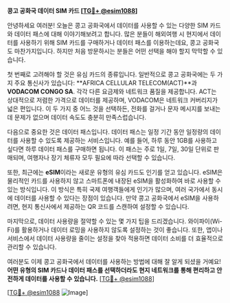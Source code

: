 **콩고 공화국 데이터 SIM 카드 [[TG💪+ @esim1088](https://t.me/s/esim1088)]**

안녕하세요 여러분! 오늘은 콩고 공화국에서 데이터를 사용할 수 있는 다양한 SIM 카드와 데이터 패스에 대해 이야기해보려고 합니다. 많은 분들이 해외여행 시 현지에서 데이터를 사용하기 위해 SIM 카드를 구매하거나 데이터 패스를 이용하는데요, 콩고 공화국도 마찬가지입니다. 하지만 처음 방문하시는 분들은 어떤 선택을 해야 할지 막막할 수 있습니다.

첫 번째로 고려해야 할 것은 유심 카드의 종류입니다. 일반적으로 콩고 공화국에는 두 가지 주요 통신사가 있습니다: **AFRICA CELLULAR TELECOM(ACT)**과 **VODACOM CONGO SA**. 각각 다른 요금제와 네트워크 품질을 제공합니다. ACT는 상대적으로 저렴한 가격으로 데이터를 제공하며, VODACOM은 네트워크 커버리지가 넓은 편입니다. 이 두 가지 중 어느 것을 선택하든, 전화를 걸거나 문자 메시지를 보내는 데 문제가 없으며 데이터 속도도 충분히 만족스럽습니다.

다음으로 중요한 것은 데이터 패스입니다. 데이터 패스는 일정 기간 동안 일정량의 데이터를 사용할 수 있도록 제공하는 서비스입니다. 예를 들어, 하루 동안 1GB를 사용하고 싶다면 하루 데이터 패스를 구매하면 됩니다. 이 패스는 주로 1일, 7일, 30일 단위로 판매되며, 여행자나 장기 체류자 모두 필요에 따라 선택할 수 있습니다.

또한, 최근에는 **eSIM**이라는 새로운 유형의 유심 카드도 인기를 얻고 있습니다. eSIM은 물리적인 카드를 사용하지 않고 스마트폰에 내장된 eSIM을 활성화하여 바로 사용할 수 있는 방식입니다. 이 방식은 특히 국제 여행객들에게 인기가 많으며, 여러 국가에서 동시에 데이터를 사용할 수 있다는 장점이 있습니다. 만약 콩고 공화국에서 eSIM을 사용하려면, 현지 통신사에서 제공하는 QR 코드를 스캔하여 설정할 수 있습니다.

마지막으로, 데이터 사용량을 절약할 수 있는 몇 가지 팁을 드리겠습니다. 와이파이(Wi-Fi)를 활용하거나 데이터 로밍을 사용하지 않도록 설정하는 것이 좋습니다. 또한, 앱이나 서비스에서 데이터 사용량을 줄이는 설정을 찾아 적용하면 데이터 소비를 더 효율적으로 관리할 수 있습니다.

여러분도 이제 콩고 공화국에서 데이터를 사용하는 방법에 대해 잘 알게 되셨을 거예요! **어떤 유형의 SIM 카드나 데이터 패스를 선택하더라도 현지 네트워크를 통해 편리하고 안전하게 데이터를 사용할 수 있습니다.** [[TG💪+ @esim1088](https://t.me/s/esim1088)]

[[TG💪+ @esim1088](https://t.me/s/esim1088) ![Image](https://i.postimg.cc/Y0z9fWf4/image.png)]